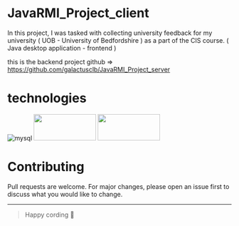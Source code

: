 ﻿# JavaRMI_Project_client
In this project, I was tasked with collecting university feedback for my university ( UOB - University of Bedfordshire ) as a part of the CIS course. ( Java desktop application - frontend )

this is the backend project github => https://github.com/galactusclb/JavaRMI_Project_server

# technologies

![mysql](https://i0.wp.com/howtolearn.me/wp-content/uploads/2014/04/MySQL-Logo.jpg?fit=140%2C426&ssl=1)
<img src="https://www.import.io/wp-content/uploads/2012/04/java-logo-1.png" width="140" height="59" />
<img src="https://i.morioh.com/201107/4363daf9.webp" width="140" height="59" />



# Contributing
Pull requests are welcome. For major changes, please open an issue first to discuss what you would like to change.

---

>Happy cording 🥰

